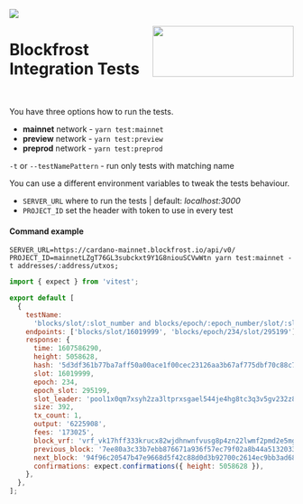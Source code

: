 <a href="https://fivebinaries.com/"><img src="https://img.shields.io/badge/made%20by-Five%20Binaries-darkviolet.svg?style=flat-square" /></a>

<img src="https://blockfrost.io/images/logo.svg" width="250" align="right" height="90">

# Blockfrost Integration Tests

<br/>

You have three options how to run the tests.

- **mainnet** network - `yarn test:mainnet`
- **preview** network - `yarn test:preview`
- **preprod** network - `yarn test:preprod`

`-t` or `--testNamePattern` - run only tests with matching name

You can use a different environment variables to tweak the tests behaviour.

- `SERVER_URL` where to run the tests | default: _localhost:3000_
- `PROJECT_ID` set the header with token to use in every test

#### Command example

```
SERVER_URL=https://cardano-mainnet.blockfrost.io/api/v0/ PROJECT_ID=mainnetLZgT76GL3subckxt9Y1G8niouSCVwWtn yarn test:mainnet -t addresses/:address/utxos;
```

```javascript
import { expect } from 'vitest';

export default [
  {
    testName:
      'blocks/slot/:slot_number and blocks/epoch/:epoch_number/slot/:slot_number - generic shelley',
    endpoints: ['blocks/slot/16019999', 'blocks/epoch/234/slot/295199'],
    response: {
      time: 1607586290,
      height: 5058628,
      hash: '5d3df361b77ba7aff50a00ace1f00cec23126aa3b67af775dbf70c88c7e85ca4',
      slot: 16019999,
      epoch: 234,
      epoch_slot: 295199,
      slot_leader: 'pool1x0qm7xsyh2za3ltprxsgael544je4hg8tc3q3v5gv232z8jt4wp',
      size: 392,
      tx_count: 1,
      output: '6225908',
      fees: '173025',
      block_vrf: 'vrf_vk17hff333krucx82wjdhnwnfvusg8p4zn22lwmf2pmd2e5mghu52hqvpf8qj',
      previous_block: '7ee80a3c33b7ebb876671a936f57ec79f02a8b44a5132033c8860137e1c01c13',
      next_block: '94f96c20547b47e9668d5f42c88d0d3b92700c2614ec9bb3ad683bb0bba471f6',
      confirmations: expect.confirmations({ height: 5058628 }),
    },
  },
];
```
